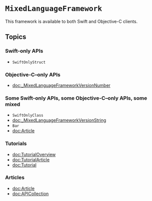 # ``MixedLanguageFramework``

This framework is available to both Swift and Objective-C clients.

## Topics

### Swift-only APIs

- ``SwiftOnlyStruct``

### Objective-C–only APIs

- <doc:_MixedLanguageFrameworkVersionNumber>

### Some Swift-only APIs, some Objective-C–only APIs, some mixed

- ``SwiftOnlyClass``
- <doc:_MixedLanguageFrameworkVersionString>
- ``Bar``
- <doc:Article>

### Tutorials

- <doc:TutorialOverview>
- <doc:TutorialArticle>
- <doc:Tutorial>

### Articles

- <doc:Article>
- <doc:APICollection>

<!-- Copyright (c) 2022 Apple Inc and the Swift Project authors. All Rights Reserved. -->
